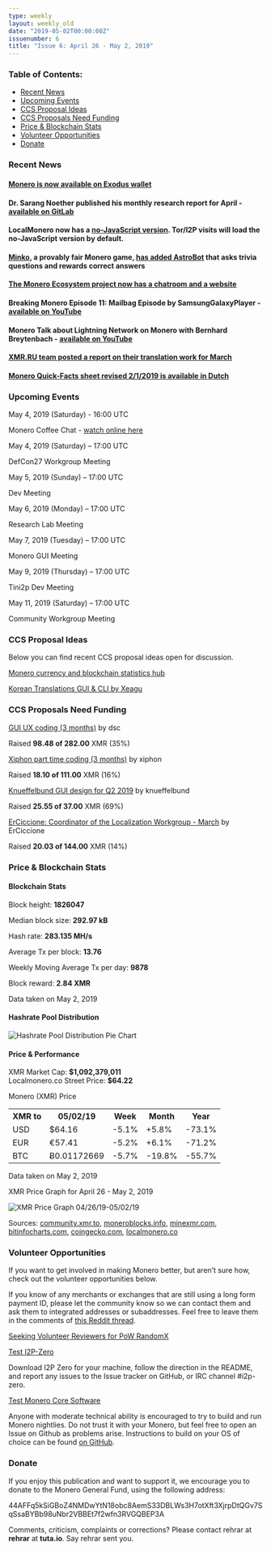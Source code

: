 ```yaml
---
type: weekly
layout: weekly_old
date: "2019-05-02T00:00:00Z"
issuenumber: 6
title: "Issue 6: April 26 - May 2, 2019"
---
```


<h3>Table of Contents:</h3>
<ul class="contents">
    <li><a href="#news">Recent News</a></li>
    <li><a href="#events">Upcoming Events</a></li>
    <li><a href="#ideas">CCS Proposal Ideas</a></li>
    <li><a href="#proposals">CCS Proposals Need Funding</a></li>
    <li><a href="#stats">Price & Blockchain Stats</a></li>
    <li><a href="#volunteer">Volunteer Opportunities</a></li>
    <li><a href="#donate">Donate</a></li>
</ul>

<h3 id="news">Recent News</h3>

<div class="newsbyte">
    <h4><a href="https://www.exodus.io/monero/" target="_blank">Monero is now available on Exodus wallet</a>
    </h4>
</div>

<div class="newsbyte">
    <h4>Dr. Sarang Noether published his monthly research report for April - <a href="https://repo.getmonero.org/monero-project/ccs-proposals/merge_requests/34#note_5903" target="_blank">available on GitLab</a>
    </h4>
</div>

<div class="newsbyte">
    <h4>LocalMonero now has a <a href="https://localmonero.co/nojs/" target="_blank">no-JavaScript version</a>. Tor/I2P visits will load the no-JavaScript version by default.
    </h4>
</div>

<div class="newsbyte">
<h4><a href="https://minko.to/" target="_blank">Minko</a>, a provably fair Monero game, <a href="https://www.reddit.com/r/Monero/comments/bhmpgk/astrobot_is_alive_or_so_does_he_think_on_minko/" target="_blank">has added AstroBot</a> that asks trivia questions and rewards correct answers</h4>
</div>

<div class="newsbyte">
    <h4><a href="https://www.reddit.com/r/Monero/comments/bhp5j6/the_monero_ecosystem_now_has_a_chatroom_and_a/" target="_blank">The Monero Ecosystem project now has a chatroom and a website</a></h4>
</div>

<div class="newsbyte">
    <h4>Breaking Monero Episode 11: Mailbag Episode by SamsungGalaxyPlayer - <a href="https://www.youtube.com/watch?v=q1gdYWsvXDU" target="_blank">available on YouTube</a>
    </h4>
</div>

<div class="newsbyte">
    <h4>Monero Talk about Lightning Network on Monero with Bernhard Breytenbach - <a href="https://youtu.be/-jlsGevNdm4" target="_blank">available on YouTube</a>
    </h4>
</div>

<div class="newsbyte">
    <h4><a href="https://www.reddit.com/r/Monero/comments/bjer8z/xmrrureport_april/" target="_blank">XMR.RU team posted a report on their translation work for March</a>
    </h4>
</div>

<div class="newsbyte">
    <h4><a href="https://www.reddit.com/r/Monero/comments/bhedhg/monero_quickfacts_sheet_revised_212019_dutch_nl/" target="_blank">Monero Quick-Facts sheet revised 2/1/2019 is available in Dutch</a>
    </h4>
</div>

<h3 id="events">Upcoming Events</h3>

<div class="event">
    <p class="date" markdown="1">May 4, 2019 (Saturday) - 16:00 UTC</p>
    <p markdown="1">Monero Coffee Chat - <a href="https://www.youtube.com/channel/UCKxLNPJeEjPXOke55i5AIXA" target="_blank">watch online here</a></p>
</div>

<div class="event">
    <p class="date">May 4, 2019 (Saturday) – 17:00 UTC</p>
    <p>DefCon27 Workgroup Meeting</p>
</div>

<div class="event">
    <p class="date" markdown="1">May 5, 2019 (Sunday) – 17:00 UTC</p>
    <p markdown="1">Dev Meeting</p>
</div>

<div class="event">
    <p class="date" markdown="1">May 6, 2019 (Monday) – 17:00 UTC</p>
    <p markdown="1">Research Lab Meeting</p>
</div>

<div class="event">
    <p class="date" markdown="1">May 7, 2019 (Tuesday) – 17:00 UTC</p>
    <p markdown="1">Monero GUI Meeting</p>
</div>

<div class="event">
    <p class="date" markdown="1">May 9, 2019 (Thursday) – 17:00 UTC</p>
    <p markdown="1">Tini2p Dev Meeting</p>
</div>

<div class="event">
    <p class="date" markdown="1">May 11, 2019 (Saturday) – 17:00 UTC</p>
    <p markdown="1">Community Workgroup Meeting</p>
</div>

<h3 id="ideas">CCS Proposal Ideas</h3>

<p>Below you can find recent CCS proposal ideas open for discussion.</p>

<div class="proposal">
<p><a href="https://repo.getmonero.org/monero-project/ccs-proposals/merge_requests/58" target="_blank">Monero currency and blockchain statistics hub</a></p>
</div>

<div class="proposal">
<p><a href="https://repo.getmonero.org/monero-project/ccs-proposals/merge_requests/56" target="_blank">Korean Translations GUI & CLI by Xeagu</a></p>
</div>

<h3 id="proposals">CCS Proposals Need Funding</h3>

<div class="proposal">
    <p><a href="https://ccs.getmonero.org/proposals/dsc-2019-q2.html" target="_blank">GUI UX coding (3 months)</a> by dsc</p>
    <p>Raised <b>98.48 of 282.00</b> XMR (35%)</p>
</div>

<div class="proposal">
    <p><a href="https://ccs.getmonero.org/proposals/xiphon-part-time.html" target="_blank">Xiphon part time coding (3 months)</a> by xiphon</p>
    <p>Raised <b>18.10 of 111.00</b> XMR (16%)</p>
</div>

<div class="proposal">
    <p><a href="https://ccs.getmonero.org/proposals/knueffelbund-gui-design-for-q2-2019.html" target="_blank">Knueffelbund GUI design for Q2 2019</a> by knueffelbund</p>
    <p>Raised <b>25.55 of 37.00</b> XMR (69%)</p>
</div>

<div class="proposal">
    <p><a href="https://ccs.getmonero.org/proposals/ErCiccione-localizations.html" target="_blank">ErCiccione: Coordinator of the Localization Workgroup - March</a> by ErCiccione</p>
    <p>Raised <b>20.03 of 144.00</b> XMR (14%)</p>
</div>

<h3 id="stats">Price & Blockchain Stats</h3>

<h4 class="stat">Blockchain Stats</h4>

<div class="bcstats">
    <p>Block height: <b>1826047</b></p>
    <p>Median block size: <b>292.97 kB</b></p>
    <p>Hash rate: <b>283.135 MH/s</b></p>
    <p>Average Tx per block: <b>13.76</b></p>
    <p>Weekly Moving Average Tx per day: <b>9878</b></p>
    <p>Block reward: <b>2.84 XMR</b></p>
</div>
<p class="note">Data taken on May 2, 2019</p>

<h4 class="stat">Hashrate Pool Distribution</h4>
<p><img src="/img/hashrate-pool-distribution-0502.png" alt="Hashrate Pool Distribution Pie Chart"/></p>

<h4 class="stat">Price & Performance</h4>

<div class="price-intro">XMR Market Cap:  <b>$1,092,379,011</b><br>Localmonero.co Street Price: <b>$64.22</b></div>

<p class="table-title">Monero (XMR) Price</p>
<table class="price-table">
  <tr class="row1">
    <th>XMR to</th>
    <th>05/02/19</th>
    <th>Week</th>
    <th>Month</th>
    <th>Year</th>
  </tr>
  <tr>
    <td data-th="XMR to">USD</td>
    <td data-th="05/02/19">$64.16</td>
    <td data-th="Week" class="red">-5.1%</td>
    <td data-th="Month" class="green">+5.8%</td>
    <td data-th="Year" class="red">-73.1%</td>
  </tr>
  <tr class="row3">
    <td data-th="XMR to">EUR</td>
    <td data-th="05/02/19">€57.41</td>
    <td data-th="Week" class="red">-5.2%</td>
    <td data-th="Month" class="green">+6.1%</td>
    <td data-th="Year" class="red">-71.2%</td>
  </tr>
  <tr>
    <td data-th="XMR to">BTC</td>
    <td data-th="05/02/19">Ƀ0.01172669</td>
    <td data-th="Week" class="red">-5.7%</td>
    <td data-th="Month" class="red">-19.8%</td>
    <td data-th="Year" class="red">-55.7%</td>
  </tr>
</table>
<p class="note">Data taken on May 2, 2019</p>

<p class="table-title">XMR Price Graph for April 26 - May 2, 2019</p>

![XMR Price Graph 04/26/19-05/02/19](/img/weekly-chart-0502.png "XMR Price Graph 04/26/19-05/02/19") 

Sources: <a href="https://community.xmr.to/explorer/mainnet/" target="_blank">community.xmr.to</a>, <a href="https://moneroblocks.info/stats/transaction-stats" target="_blank">moneroblocks.info</a>, <a href="https://minexmr.com/pools.html" target="_blank">minexmr.com</a>, <a href="https://bitinfocharts.com/monero/" target="_blank">bitinfocharts.com</a>, <a href="https://www.coingecko.com/" target="_blank">coingecko.com</a>, <a href="https://localmonero.co/" target="_blank">localmonero.co</a>

<h3 id="volunteer">Volunteer Opportunities</h3>

<p>If you want to get involved in making Monero better, but aren’t sure how, check out the volunteer opportunities below.</p>

<div class="newsbyte">
    <p>If you know of any merchants or exchanges that are still using a long form payment ID, please let the community know so we can contact them and ask them to integrated addresses or subaddresses. Feel free to leave them in the comments of <a href="https://reddit.com/r/Monero/comments/bib6zq/list_of_services_using_long_payment_ids_a_call/" target="_blank">this Reddit thread</a>.</p>
</div>

<div class="newsbyte">
    <p><a href="https://www.reddit.com/r/Monero/comments/b5fe5j/psa_seeking_volunteer_reviewers_for_pow_randomx/" target="_blank">Seeking Volunteer Reviewers for PoW RandomX</a></p>
</div>

<div class="newsbyte">
    <p class="date"><a href="https://github.com/i2p-zero/i2p-zero/releases" target="_blank">Test I2P-Zero</a></p>
    <p>Download I2P Zero for your machine, follow the direction in the README, and report any issues to the Issue tracker on GitHub, or IRC channel #i2p-zero.</p>
</div>

<div class="newsbyte">
    <p class="date"><a href="https://github.com/monero-project/monero" target="_blank">Test Monero Core Software</a></p>
    <p>Anyone with moderate technical ability is encouraged to try to build and run Monero nightlies. Do not trust it with your Monero, but feel free to open an Issue on Github as problems arise. Instructions to build on your OS of choice can be found <a href="https://github.com/monero-project/monero#compiling-monero-from-source" target="_blank">on GitHub</a>. </p>
</div>

<h3 id="donate">Donate</h3>

<p markdown="1">If you enjoy this publication and want to support it, we encourage you to donate to the Monero General Fund, using the following address:</p>

<p class="address" markdown="1">44AFFq5kSiGBoZ4NMDwYtN18obc8AemS33DBLWs3H7otXft3XjrpDtQGv7SqSsaBYBb98uNbr2VBBEt7f2wfn3RVGQBEP3A</p>

<!--p><a href="monero:44AFFq5kSiGBoZ4NMDwYtN18obc8AemS33DBLWs3H7otXft3XjrpDtQGv7SqSsaBYBb98uNbr2VBBEt7f2wfn3RVGQBEP3A" class="qr"><img src="/img/donate-monero.png"></a></p-->

Comments, criticism, complaints or corrections? Please contact rehrar at **rehrar** at **tuta.io**. Say rehrar sent you.